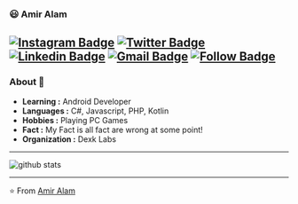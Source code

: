 ### 😃 Amir Alam
[![Instagram Badge](https://img.shields.io/badge/-Amir_Alam-1ca0f1?style=social&logo=instagram&logoColor=white&link=https://instagran.com/amiralam0)](https://instagram.com/amiralam0)
[![Twitter Badge](https://img.shields.io/badge/-Amir_Alam-1ca0f1?style=flat-square&logo=twitter&logoColor=white&link=https://twitter.com/amiralam569)](https://twitter.com/amiralam569)  [![Linkedin Badge](https://img.shields.io/badge/-Amir_Alam-blue?style=flat-square&logo=Linkedin&logoColor=white&link=https://www.linkedin.com/in/iamir-alam-44378416b//)](https://www.linkedin.com/in/amir-alam-44378416b/) [![Gmail Badge](https://img.shields.io/badge/-Gmail-c14438?style=flat-square&logo=Gmail&logoColor=white&link=sharpprogrammer2018@gmail.com)](mailto:sharpprogrammer2018@gmail.com)
[![Follow Badge](https://img.shields.io/github/followers/mrsharpp?label=Followers&style=social)](mailto:sharpprogrammer2018@gmail.com)
---------------------------------------------------------------------------------------------------------------------------------------------------------------------------------
### About 🤠

-  **Learning :** Android Developer
-  **Languages :** C#, Javascript, PHP, Kotlin
-  **Hobbies :** Playing PC Games
-  **Fact :** My Fact is all fact are wrong at some point!
-  **Organization :** Dexk Labs

---------------------------------------------------------------------------------------------------------------------------------------------------------------------------------

![github stats](https://github-readme-stats.vercel.app/api?username=mrsharpp&show_icons=true)

---------------------------------------------------------------------------------------------------------------------------------------------------------------------------------


⭐️ From [Amir Alam](https://github.com/mrsharpp)
